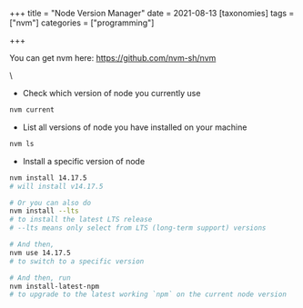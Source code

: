 +++
title = "Node Version Manager"
date = 2021-08-13
[taxonomies]
tags = ["nvm"]
categories = ["programming"]

+++

You can get nvm here: <https://github.com/nvm-sh/nvm>

\

- Check which version of node you currently use

```bash
nvm current
```

- List all versions of node you have installed on your machine

```bash
nvm ls
```

- Install a specific version of node

```bash
nvm install 14.17.5
# will install v14.17.5

# Or you can also do
nvm install --lts
# to install the latest LTS release
# --lts means only select from LTS (long-term support) versions

# And then,
nvm use 14.17.5
# to switch to a specific version

# And then, run
nvm install-latest-npm
# to upgrade to the latest working `npm` on the current node version
```
